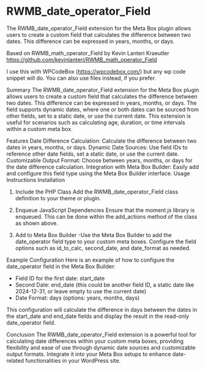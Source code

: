 # RWMB_date_operator_Field
The RWMB_date_operator_Field extension for the Meta Box plugin allows users to create a custom field that calculates the difference between two dates. This difference can be expressed in years, months, or days.

Based on RWMB_math_operator_Field by Kevin Lanteri Kraeutler https://github.com/kevinlanteri/RWMB_math_operator_Field

I use this with WPCodeBox (https://wpcodebox.com/) but any wp code snippet will do. You can also use files instead, if you prefer.

Summary
The RWMB_date_operator_Field extension for the Meta Box plugin allows users to create a custom field that calculates the difference between two dates. This difference can be expressed in years, months, or days. The field supports dynamic dates, where one or both dates can be sourced from other fields, set to a static date, or use the current date. This extension is useful for scenarios such as calculating age, duration, or time intervals within a custom meta box.

Features
Date Difference Calculation: Calculate the difference between two dates in years, months, or days.
Dynamic Date Sources: Use field IDs to reference other date fields, set a static date, or use the current date.
Customizable Output Format: Choose between years, months, or days for the date difference calculation.
Integration with Meta Box Builder: Easily add and configure this field type using the Meta Box Builder interface.
Usage Instructions
Installation
1. Include the PHP Class
Add the RWMB_date_operator_Field class definition to your theme or plugin.
2. Enqueue JavaScript Dependencies
Ensure that the moment.js library is enqueued. This can be done within the add_actions method of the class as shown above.

3. Add to Meta Box Builder
-Use the Meta Box Builder to add the date_operator field type to your custom meta boxes. Configure the field options such as id_to_calc, second_date, and date_format as needed.

Example Configuration
Here is an example of how to configure the date_operator field in the Meta Box Builder:

- Field ID for the first date: start_date
- Second Date: end_date (this could be another field ID, a static date like 2024-12-31, or leave empty to use the current date)
- Date Format: days (options: years, months, days)

This configuration will calculate the difference in days between the dates in the start_date and end_date fields and display the result in the read-only date_operator field.

Conclusion
The RWMB_date_operator_Field extension is a powerful tool for calculating date differences within your custom meta boxes, providing flexibility and ease of use through dynamic date sources and customizable output formats. Integrate it into your Meta Box setups to enhance date-related functionalities in your WordPress site.
